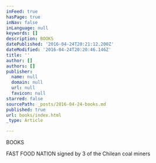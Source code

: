 ```yaml
---
inFeed: true
hasPage: true
inNav: false
inLanguage: null
keywords: []
description: BOOKS
datePublished: '2016-04-24T20:21:12.200Z'
dateModified: '2016-04-24T20:20:46.146Z'
title: ''
author: []
authors: []
publisher:
  name: null
  domain: null
  url: null
  favicon: null
starred: false
sourcePath: _posts/2016-04-24-books.md
published: true
url: books/index.html
_type: Article

---
```

BOOKS

FAST FOOD NATION signed by 3 of the Chilean coal miners